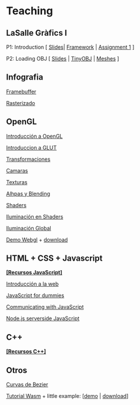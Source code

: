# Teaching
## LaSalle Gràfics I

P1: Introduction [ [Slides](https://docs.google.com/presentation/d/1QgFB9ZRmt78lRaQ-uKBVSWwATta4TRK2ySV6gkJf31Q/edit#slide=id.g438c34823c_0_1179)| [Framework](https://drive.google.com/file/d/1pRWXr4_VaEHUvtZvWIO6ZqE0HhVgBcW0/view?usp=sharing) | [Assignment 1](https://drive.google.com/open?id=1pGZr_XfzW9BHtq2G3DYCMfpECPHpjtEM) ]

P2: Loading OBJ [ [Slides](https://docs.google.com/presentation/d/1XdT-5E35HRWuBY5YO2Aj2Fqbyu6sRQmHtZ1dqYO7pwc/edit?usp=sharing) | [TinyOBJ](https://drive.google.com/open?id=1GvyVTOe35RrQNy88mBbH6Qhw2v5apqWW) | [Meshes](https://casual-effects.com/g3d/data10/index.html#) ]


## Infografia

[Framebuffer](https://docs.google.com/presentation/d/1s6GYGHKgZ91hn6a8XPkv3iORX9BL23NzpeVXANsZWNA/edit?usp=sharing)

[Rasterizado](https://docs.google.com/presentation/d/1iTzp5FtVgJXNATyi_K-NM6mcfcv9XBq8VkUF6lTisgQ/edit?usp=sharing)



## OpenGL

[Introducción a OpenGL](https://docs.google.com/presentation/d/12Bo24hNneDEkTLAIaduhkRDoAzGiwUDYYK0m7b9QITg/edit#slide=id.i0)

[Introduccion a GLUT](https://docs.google.com/presentation/d/1LyBTh_nYuzgf-ePCArH3l2miXo50GFo-XWeSSf840RA/edit#slide=id.i0)

[Transformaciones](https://docs.google.com/presentation/d/1hkuYmI_CbGu3rMUuUwYOrhEJA9sLHqrVu8b0Y8tY1Sc/present?slide=id.i0)

[Camaras](https://docs.google.com/presentation/d/13crrSCPonJcxAjGaS5HJOat3MpE0lmEtqxeVr4tVLDs/present?slide=id.i0)

[Texturas](https://docs.google.com/presentation/d/1YEnS0i_7XrbaTCIGDbq9R_z8Ps7V6PtozydxTSRBtM0/edit#slide=id.i0)

[Alhpas y Blending](https://docs.google.com/presentation/d/14wCkHrq7McgTIn_j9sj-4TBiju7N-pOY1-l8YZEhKlY/present?slide=id.i0)

[Shaders](https://docs.google.com/presentation/d/1hqmh7-3YJHxMSh3HEAyryRUGEY47ybHanvx2cQF_1JQ/edit#slide=id.i0)

[Iluminación en Shaders](https://docs.google.com/presentation/d/1nU4fkAB7f1SDMb8nxgmfsosBXB8MX2Ql-OTQtUwyt0A/edit#slide=id.i0)

[Iluminación Global](https://docs.google.com/presentation/d/12XIsopmiDgQf8w1sVFoLI_tKCL4TO0_N754oWSL_yTI/present?slide=id.i0)

[Demo Webgl](/projects/hellowebgl) + [download](/projects/hellowebgl)



## HTML + CSS + Javascript

[**[Recursos JavaScript]**](http://www.dtic.upf.edu/~jagenjo/?p=514)

[Introducción a la web](https://docs.google.com/presentation/d/1j6CqGnWdBiWGyxFVLZBjIADFpv0aUj65zHpsri5bMHs/edit?usp=sharing)

[JavaScript for dummies](https://docs.google.com/presentation/d/1fEUe3UWgS-_NwaI6CkGHsIr_sld8u3_ybvVqm-tJSWg/edit?usp=sharing)

[Communicating with JavaScript](https://docs.google.com/presentation/d/1aWSQ6hiMk4gZe8w-UniaaGZfempCl9q489BnipHBOQw/edit?usp=sharing)

[Node.js serverside JavaScript](https://docs.google.com/presentation/d/1JpsklDAlFmjdgzujyu7QgslX1Kp9Sv9hfhooYn5plws/edit?usp=sharing)



## C++

[**[Recursos C++]**](http://www.dtic.upf.edu/~jagenjo/?p=78)



## Otros

[Curvas de Bezier](https://docs.google.com/presentation/d/1Ysw8TvHoFmIKTXKNpXyFjTG1thtJ1ZBK0jKAZVgzP14/edit#slide=id.i0)

[Tutorial Wasm](webgl2wasm) + little example: [[demo](/projects/hellowasm) | [download](/projects/hellowasm/example.zip)]









